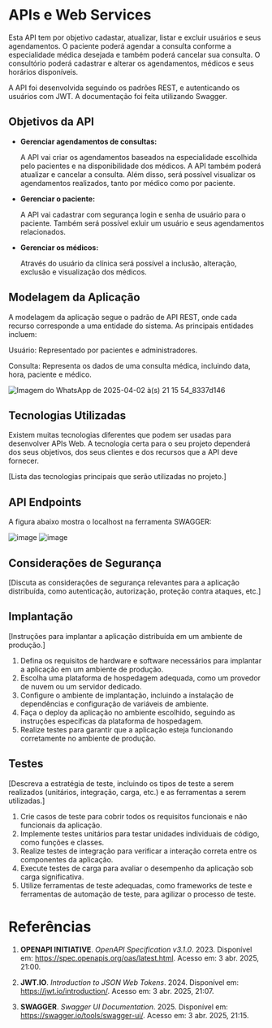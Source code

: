 # APIs e Web Services

Esta API tem por objetivo cadastar, atualizar, listar e excluir usuários e seus agendamentos. O paciente poderá agendar a consulta conforme a especialidade médica desejada e também poderá cancelar sua consulta. O consultório poderá cadastrar e alterar os agendamentos, médicos e seus horários disponíveis. 

A API foi desenvolvida seguindo os padrões REST, e autenticando os usuários com JWT. A documentação foi feita utilizando Swagger. 

## Objetivos da API

- **Gerenciar agendamentos de consultas:**
  
    A API vai criar os agendamentos baseados na especialidade escolhida pelo pacientes e na disponibilidade dos médicos. A API também poderá atualizar e cancelar a consulta. Além disso, será possível visualizar os agendamentos realizados, tanto por médico como por paciente.
    
- **Gerenciar o paciente:**
  
    A API vai cadastrar com segurança login e senha de usuário para o paciente. Também será possível exluir um usuário e seus agendamentos relacionados.

- **Gerenciar os médicos:**

    Através do usuário da clínica será possível a inclusão, alteração, exclusão e visualização dos médicos.

## Modelagem da Aplicação

A modelagem da aplicação segue o padrão de API REST, onde cada recurso corresponde a uma entidade do sistema. As principais entidades incluem:

Usuário: Representado por pacientes e administradores.

Consulta: Representa os dados de uma consulta médica, incluindo data, hora, paciente e médico.



![Imagem do WhatsApp de 2025-04-02 à(s) 21 15 54_8337d146](https://github.com/user-attachments/assets/5e038037-209b-45c3-bab4-4c1309a15586)


## Tecnologias Utilizadas

Existem muitas tecnologias diferentes que podem ser usadas para desenvolver APIs Web. A tecnologia certa para o seu projeto dependerá dos seus objetivos, dos seus clientes e dos recursos que a API deve fornecer.

[Lista das tecnologias principais que serão utilizadas no projeto.]

## API Endpoints

A figura abaixo mostra o localhost na ferramenta SWAGGER:

![image](https://github.com/user-attachments/assets/401bea6a-b632-4782-ae77-4f779c3cd294)
![image](https://github.com/user-attachments/assets/e28a6e35-40fa-4cf8-95bb-2c057fd09d82)


## Considerações de Segurança

[Discuta as considerações de segurança relevantes para a aplicação distribuída, como autenticação, autorização, proteção contra ataques, etc.]

## Implantação

[Instruções para implantar a aplicação distribuída em um ambiente de produção.]

1. Defina os requisitos de hardware e software necessários para implantar a aplicação em um ambiente de produção.
2. Escolha uma plataforma de hospedagem adequada, como um provedor de nuvem ou um servidor dedicado.
3. Configure o ambiente de implantação, incluindo a instalação de dependências e configuração de variáveis de ambiente.
4. Faça o deploy da aplicação no ambiente escolhido, seguindo as instruções específicas da plataforma de hospedagem.
5. Realize testes para garantir que a aplicação esteja funcionando corretamente no ambiente de produção.

## Testes

[Descreva a estratégia de teste, incluindo os tipos de teste a serem realizados (unitários, integração, carga, etc.) e as ferramentas a serem utilizadas.]

1. Crie casos de teste para cobrir todos os requisitos funcionais e não funcionais da aplicação.
2. Implemente testes unitários para testar unidades individuais de código, como funções e classes.
3. Realize testes de integração para verificar a interação correta entre os componentes da aplicação.
4. Execute testes de carga para avaliar o desempenho da aplicação sob carga significativa.
5. Utilize ferramentas de teste adequadas, como frameworks de teste e ferramentas de automação de teste, para agilizar o processo de teste.

# Referências

1. **OPENAPI INITIATIVE**. *OpenAPI Specification v3.1.0*. 2023. Disponível em: <https://spec.openapis.org/oas/latest.html>. Acesso em: 3 abr. 2025, 21:00.

2. **JWT.IO**. *Introduction to JSON Web Tokens*. 2024. Disponível em: <https://jwt.io/introduction/>. Acesso em: 3 abr. 2025, 21:07.

3. **SWAGGER**. *Swagger UI Documentation*. 2025. Disponível em: <https://swagger.io/tools/swagger-ui/>. Acesso em: 3 abr. 2025, 21:15.
